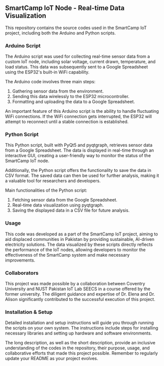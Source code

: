 ## SmartCamp IoT Node - Real-time Data Visualization

This repository contains the source codes used in the SmartCamp IoT project, including both the Arduino and Python scripts. 

### Arduino Script

The Arduino script was used for collecting real-time sensor data from a custom IoT node, including solar voltage, current drawn, temperature, and load status. This data was subsequently sent to a Google Spreadsheet using the ESP32's built-in WiFi capability. 

The Arduino code involves three main steps:
1. Gathering sensor data from the environment.
2. Sending this data wirelessly to the ESP32 microcontroller.
3. Formatting and uploading the data to a Google Spreadsheet.

An important feature of this Arduino script is the ability to handle fluctuating WiFi connections. If the WiFi connection gets interrupted, the ESP32 will attempt to reconnect until a stable connection is established.

### Python Script

This Python script, built with PyQt5 and pyqtgraph, retrieves sensor data from a Google Spreadsheet. The data is displayed in real-time through an interactive GUI, creating a user-friendly way to monitor the status of the SmartCamp IoT node. 

Additionally, the Python script offers the functionality to save the data in CSV format. The saved data can then be used for further analysis, making it a valuable tool for researchers and developers. 

Main functionalities of the Python script:
1. Fetching sensor data from the Google Spreadsheet.
2. Real-time data visualization using pyqtgraph.
3. Saving the displayed data in a CSV file for future analysis.

### Usage

This code was developed as a part of the SmartCamp IoT project, aiming to aid displaced communities in Pakistan by providing sustainable, AI-driven electricity solutions. The data visualized by these scripts directly reflects the performance of the IoT nodes, allowing developers to monitor the effectiveness of the SmartCamp system and make necessary improvements.

### Collaborators

This project was made possible by a collaboration between Coventry University and NUST Pakistan IoT Lab SEECS in a course offered by the former university. The diligent guidance and expertise of Dr. Elena and Dr. Alison significantly contributed to the successful execution of this project.

### Installation & Setup

Detailed installation and setup instructions will guide you through running the scripts on your own system. The instructions include steps for installing necessary libraries and setting up hardware and software environments.

The long description, as well as the short description, provide an inclusive understanding of the codes in the repository, their purpose, usage, and collaborative efforts that made this project possible. Remember to regularly update your README as your project evolves.
